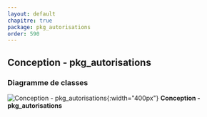 ```yaml
---
layout: default
chapitre: true
package: pkg_autorisations
order: 590
---
```


## Conception - pkg_autorisations

### Diagramme de classes 

![Conception - pkg_autorisations ](/prototype/diagrammes/pkg_autorisations/classes_pkg_autorisations.svg){:width="400px"}
**Conception - pkg_autorisations**